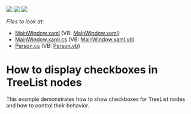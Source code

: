 <!-- default badges list -->
![](https://img.shields.io/endpoint?url=https://codecentral.devexpress.com/api/v1/VersionRange/128657778/12.1.5%2B)
[![](https://img.shields.io/badge/Open_in_DevExpress_Support_Center-FF7200?style=flat-square&logo=DevExpress&logoColor=white)](https://supportcenter.devexpress.com/ticket/details/E4147)
[![](https://img.shields.io/badge/📖_How_to_use_DevExpress_Examples-e9f6fc?style=flat-square)](https://docs.devexpress.com/GeneralInformation/403183)
<!-- default badges end -->
<!-- default file list -->
*Files to look at*:

* [MainWindow.xaml](./CS/TreeListCheckBoxes/MainWindow.xaml) (VB: [MainWindow.xaml](./VB/TreeListCheckBoxes/MainWindow.xaml))
* [MainWindow.xaml.cs](./CS/TreeListCheckBoxes/MainWindow.xaml.cs) (VB: [MainWindow.xaml.vb](./VB/TreeListCheckBoxes/MainWindow.xaml.vb))
* [Person.cs](./CS/TreeListCheckBoxes/Person.cs) (VB: [Person.vb](./VB/TreeListCheckBoxes/Person.vb))
<!-- default file list end -->
# How to display checkboxes in TreeList nodes


<p>This example demonstrates how to show checkboxes for TreeList nodes and how to control their behavior.</p><br />


<br/>


